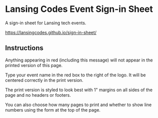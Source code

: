 # Lansing Codes Event Sign-in Sheet

A sign-in sheet for Lansing tech events.

https://lansingcodes.github.io/sign-in-sheet/

## Instructions

Anything appearing in red (including this message) will not appear in the printed version of this page.

Type your event name in the red box to the right of the logo. It will be centered correctly in the print version.

The print version is styled to look best with 1" margins on all sides of the page and no headers or footers.

You can also choose how many pages to print and whether to show line numbers using the form at the top of the page.
